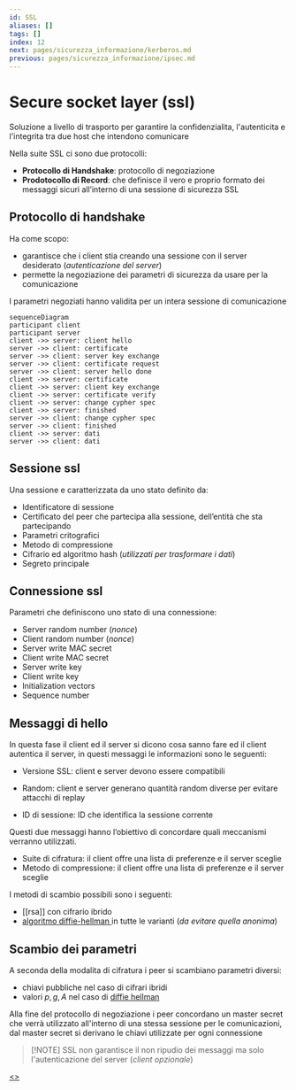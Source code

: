 ```yaml
---
id: SSL
aliases: []
tags: []
index: 12
next: pages/sicurezza_informazione/kerberos.md
previous: pages/sicurezza_informazione/ipsec.md
---
```


# Secure socket layer (ssl)

Soluzione a livello di trasporto per garantire la confidenzialita, l'autenticita e l'integrita tra due host che intendono comunicare

Nella suite SSL ci sono due protocolli:

- **Protocollo di Handshake**: protocollo di negoziazione
- **Prodotocollo di Record**: che definisce il vero e proprio formato dei messaggi sicuri all’interno di una sessione di sicurezza SSL

## Protocollo di handshake

Ha come scopo:

- garantisce che i client stia creando una sessione con il server desiderato (*autenticazione del server*)
- permette la negoziazione dei parametri di sicurezza da usare per la comunicazione

I parametri negoziati hanno validita per un intera sessione di comunicazione

```mermaid
sequenceDiagram
participant client
participant server
client ->> server: client hello
server ->> client: certificate
server ->> client: server key exchange
server ->> client: certificate request
server ->> client: server hello done
client ->> server: certificate
client ->> server: client key exchange
client ->> server: certificate verify
client ->> server: change cypher spec
client ->> server: finished
server ->> client: change cypher spec
server ->> client: finished
client ->> server: dati
server ->> client: dati
```

## Sessione ssl

Una sessione e caratterizzata da uno stato definito da:

- Identificatore di sessione
- Certificato del peer che partecipa alla sessione, dell’entità che sta partecipando
- Parametri critografici
- Metodo di compressione
- Cifrario ed algoritmo hash (*utilizzati per trasformare i dati*)
- Segreto principale

## Connessione ssl

Parametri che definiscono uno stato di una connessione:

- Server random number (*nonce*)
- Client random number (*nonce*)
- Server write MAC secret
- Client write MAC secret
- Server write key
- Client write key
- Initialization vectors
- Sequence number

## Messaggi di hello

In questa fase il client ed il server si dicono cosa sanno fare ed il client autentica il server, in questi messaggi le informazioni sono le seguenti:

- Versione SSL: client e server devono essere compatibili

- Random: client e server generano quantità random diverse per evitare attacchi di replay

- ID di sessione: ID che identifica la sessione corrente

Questi due messaggi hanno l’obiettivo di concordare quali meccanismi verranno utilizzati.

- Suite di cifratura: il client offre una lista di preferenze e il server sceglie
- Metodo di compressione: il client offre una lista di preferenze e il server sceglie

I metodi di scambio possibili sono i seguenti:

- [[rsa]] con cifrario ibrido
- [algoritmo diffie-hellman ](pages/sicurezza_informazione/key_management.md#algoritmo%20diffie-hellman%20(versione%20anonima)) in tutte le varianti (*da evitare quella anonima*)

## Scambio dei parametri

A seconda della modalita di cifratura i peer si scambiano parametri diversi:

- chiavi pubbliche nel caso di cifrari ibridi
- valori $p,g,A$ nel caso di [diffie hellman](pages/sicurezza_informazione/diffie_hellman.md)

 Alla fine del protocollo di negoziazione i peer concordano un master secret che verrà utilizzato all'interno di una stessa sessione per le comunicazioni, dal master secret si derivano le chiavi utilizzate per ogni connessione

>[!NOTE] SSL non garantisce il non ripudio dei messaggi  ma solo l'autenticazione del server (*client opzionale*)

[<](pages/sicurezza_informazione/ipsec.md)[>](pages/sicurezza_informazione/kerberos.md)
